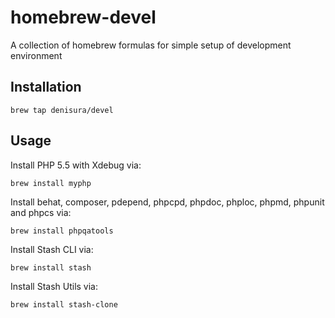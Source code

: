 homebrew-devel
==============

A collection of homebrew formulas for simple setup of development environment 

Installation
------------

```
brew tap denisura/devel
```

Usage
---

Install PHP 5.5 with Xdebug via:

```
brew install myphp
```

Install behat, composer, pdepend, phpcpd, phpdoc, phploc, phpmd, phpunit and phpcs via:

```
brew install phpqatools
```

Install Stash CLI via:

```
brew install stash
```

Install Stash Utils via:

```
brew install stash-clone
```
